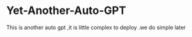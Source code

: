 # Yet-Another-Auto-GPT
This is another auto gpt ,it is little complex to deploy .we do simple later
